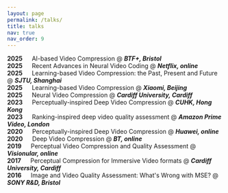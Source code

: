 ```yaml
---
layout: page
permalink: /talks/
title: talks
nav: true
nav_order: 9
---
```


**2025** &emsp;    AI-based Video Compression @ ***BTF+, Bristol*** <br>
**2025** &emsp;    Recent Advances in Neural Video Coding @ ***Netflix, online*** <br>
**2025** &emsp;    Learning-based Video Compression: the Past, Present and Future @ ***SJTU, Shanghai*** <br>
**2025** &emsp;    Learning-based Video Compression @ ***Xiaomi, Beijing*** <br>
**2025** &emsp;   Neural Video Compression @ ***Cardiff University, Cardiff*** <br>
**2023** &emsp;    Perceptually-inspired Deep Video Compression @ ***CUHK, Hong Kong*** <br>
**2023** &emsp;  Ranking-inspired deep video quality assessment @ ***Amazon Prime Video, London*** <br>
**2020** &emsp;    Perceptually-inspired Deep Video Compression @ ***Huawei, online*** <br>
**2020** &emsp;    Deep Video Compression @ ***BT, online*** <br>
**2019** &emsp;    Perceptual Video Compression and Quality Assessment @ ***Visionular, online*** <br>
**2017** &emsp;   Perceptual Compression for Immersive Video formats  @ ***Cardiff University, Cardiff*** <br>
**2016** &emsp;  Image and Video Quality Assessment: What's Wrong with MSE?  @ ***SONY R&D, Bristol*** <br>